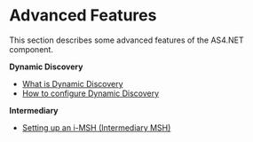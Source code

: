 # Advanced Features

This section describes some advanced features of the <span>AS4.NET</span> component.

**Dynamic Discovery**

- [What is Dynamic Discovery](what-is-dynamic-discovery.md)
- [How to configure Dynamic Discovery](how-to-dynamic-discovery.md)

**Intermediary**

- [Setting up an i-MSH (Intermediary MSH)](setting-up-intermediary.md)
